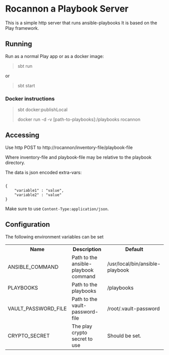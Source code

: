 # Rocannon a Playbook Server

This is a simple http server that runs ansible-playbooks
It is based on the Play framework.

## Running
Run as a normal Play app or as a docker image:

> sbt run

or

> sbt start

### Docker instructions

> sbt docker:publishLocal
>
> docker run -d -v [path-to-playbooks]:/playbooks rocannon

## Accessing

Use http POST to http://rocannon/inventory-file/playbook-file

Where inventory-file and playbook-file may be relative to the playbook directory.

The data is json encoded extra-vars:

<code>
{ 
    "variable1" : "value",
    "variable2" : "value"
}
</code>

Make sure to use <code>Content-Type:application/json</code>.

## Configuration
The following environment variables can be set
  
<table>
    <tr><th>Name</th><th>Description</th><th>Default</th></tr>
    <tr>
        <td>ANSIBLE_COMMAND</td>
        <td>Path to the ansible-playbook command</td>
        <td>/usr/local/bin/ansible-playbook</td>
        </tr>
    <tr>
        <td>PLAYBOOKS</td>
        <td>Path to the playbooks</td>
        <td>/playbooks</td>
    </tr>
    <tr>
        <td>VAULT_PASSWORD_FILE</td>
        <td>Path to the vault-password-file</td>
        <td>/root/.vault-password</td>
    </tr> 
    <tr>
        <td>CRYPTO_SECRET</td>
        <td>The play crypto secret to use</td>
        <td>Should be set.</td>
    </tr>
</table>


